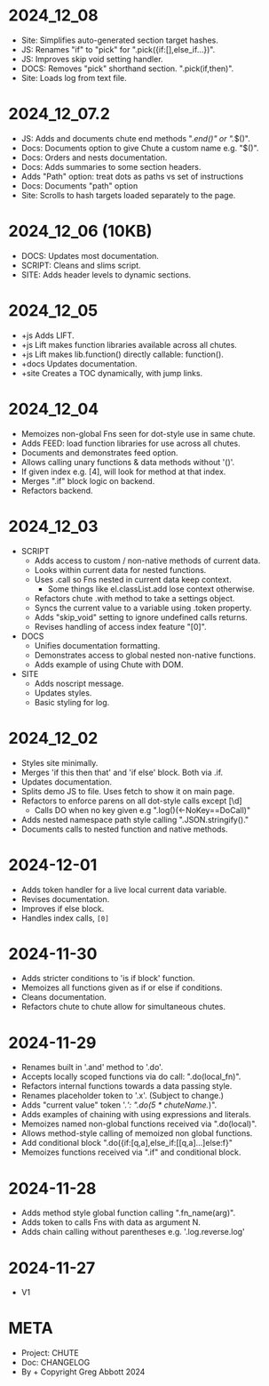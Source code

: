 # 2024_12_08
- Site: Simplifies auto-generated section target hashes.
- JS: Renames "if" to "pick" for ".pick({if:[],else_if…})".
- JS: Improves skip void setting handler.
- DOCS: Removes "pick" shorthand section.  ".pick(if,then)".
- Site: Loads log from text file.

# 2024_12_07.2
- JS: Adds and documents chute end methods "._end()" or "._$()".
- Docs: Documents option to give Chute a custom name e.g. "$()".
- Docs: Orders and nests documentation. 
- Docs: Adds summaries to some section headers.
- Adds "Path" option: treat dots as paths vs set of instructions
- Docs: Documents "path" option
- Site: Scrolls to hash targets loaded separately to the page.

# 2024_12_06 (10KB)
- DOCS: Updates most documentation.
- SCRIPT: Cleans and slims script.
- SITE: Adds header levels to dynamic sections.

# 2024_12_05
- +js Adds LIFT.
- +js Lift makes function libraries available across all chutes.
- +js Lift makes lib.function() directly callable: function().
- +docs Updates documentation.
- +site Creates a TOC dynamically, with jump links.

# 2024_12_04
- Memoizes non-global Fns seen for dot-style use in same chute.
- Adds FEED: load function libraries for use across all chutes.
- Documents and demonstrates feed option.
- Allows calling unary functions & data methods without '()'.
- If given index e.g. [4], will look for method at that index.
- Merges ".if" block logic on backend.
- Refactors backend.

# 2024_12_03
- SCRIPT
  - Adds access to custom / non-native methods of current data.
  - Looks within current data for nested functions.
  - Uses .call so Fns nested in current data keep context.
    - Some things like el.classList.add lose context otherwise.
  - Refactors chute .with method to take a settings object.
  - Syncs the current value to a variable using .token property.
  - Adds "skip_void" setting to ignore undefined calls returns.
  - Revises handling of access index feature "[0]".
- DOCS
  - Unifies documentation formatting.
  - Demonstrates access to global nested non-native functions.
  - Adds example of using Chute with DOM.
- SITE
  - Adds noscript message.
  - Updates styles.
  - Basic styling for log.

# 2024_12_02
- Styles site minimally.
- Merges 'if this then that' and 'if else' block. Both via .if.
- Updates documentation.
- Splits demo JS to file. Uses fetch to show it on main page.
- Refactors to enforce parens on all dot-style calls except [\d]
  - Calls DO when no key given e.g ".log()(<-NoKey==DoCall)"
- Adds nested namespace path style calling ".JSON.stringify()."
- Documents calls to nested function and native methods.

# 2024-12-01
- Adds token handler for a live local current data variable.
- Revises documentation.
- Improves if else block.
- Handles index calls, `[0]`

# 2024-11-30
- Adds stricter conditions to 'is if block' function.
- Memoizes all functions given as if or else if conditions.
- Cleans documentation.
- Refactors chute to chute allow for simultaneous chutes.

# 2024-11-29
- Renames built in '.and' method to '.do'.
- Accepts locally scoped functions via do call: ".do(local_fn)".
- Refactors internal functions towards a data passing style.
- Renames placeholder token to '.x'. (Subject to change.)
- Adds "current value" token '._': ".do(5 * chuteName._)".
- Adds examples of chaining with using expressions and literals.
- Memoizes named non-global functions received via ".do(local)".
- Allows method-style calling of memoized non global functions.
- Add conditional block ".do({if:[q,a],else_if:[[q,a]…]else:f}"
- Memoizes functions received via ".if" and conditional block.

# 2024-11-28
- Adds method style global function calling ".fn_name(arg)".
- Adds token to calls Fns with data as argument N.
- Adds chain calling without parentheses e.g. '.log.reverse.log'

# 2024-11-27
- V1

# META
- Project: CHUTE
- Doc: CHANGELOG
- By + Copyright Greg Abbott 2024